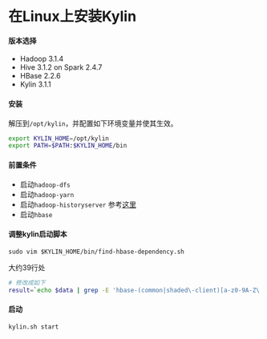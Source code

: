 # 在Linux上安装Kylin

#### 版本选择

* Hadoop 3.1.4
* Hive 3.1.2 on Spark 2.4.7
* HBase 2.2.6
* Kylin 3.1.1

#### 安装

解压到`/opt/kylin`，并配置如下环境变量并使其生效。

```bash
export KYLIN_HOME=/opt/kylin
export PATH=$PATH:$KYLIN_HOME/bin
```

#### 前置条件

* 启动`hadoop-dfs`
* 启动`hadoop-yarn`
* 启动`hadoop-historyserver` 参考[这里](01-enable-historyserver.md)
* 启动`hbase`

#### 调整kylin启动脚本

`sudo vim $KYLIN_HOME/bin/find-hbase-dependency.sh`

大约39行处

```bash
# 修改成如下
result=`echo $data | grep -E 'hbase-(common|shaded\-client)[a-z0-9A-Z\.-]*jar' | grep -v tests`
```

#### 启动

```bash
kylin.sh start
```
